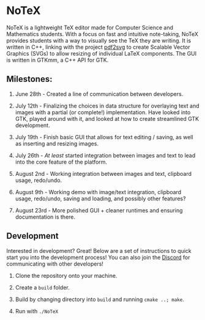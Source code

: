 # NoTeX
NoTeX is a lightweight TeX editor made for Computer Science and Mathematics students. With a focus on fast and intuitive note-taking, NoTeX provides students with a way to visually see the TeX they are writing. It is written in C++, linking with the project [pdf2svg](https://github.com/dawbarton/pdf2svg) to create Scalable Vector Graphics (SVGs) to allow resizing of individual LaTeX components. The GUI is written in GTKmm, a C++ API for GTK.

## Milestones:

1. June 28th - Created a line of communication between developers.

2. July 12th - Finalizing the choices in data structure for overlaying text and images with a partial (or complete!) implementation. Have looked into GTK, played around with it, and looked at how to create streamlined GTK development.

3. July 19th - Finish basic GUI that allows for text editing / saving, as well as inserting and resizing images.

4. July 26th - _At least_ started integration between images and text to lead into the core feature of the platform.

5. August 2nd - Working integration between images and text, clipboard usage, redo/undo.

6. August 9th - Working demo with image/text integration, clipboard usage, redo/undo, saving and loading, and possibly other features?

7. August 23rd - More polished GUI + cleaner runtimes and ensuring documentation is there.

## Development
Interested in development? Great! Below are a set of instructions to quick start you into the development process! You can also join the [Discord](https://discord.gg/wGJrKBz) for communicating with other developers!

1. Clone the repository onto your machine.

2. Create a `build` folder.

3. Build by changing directory into `build` and running `cmake ..; make`.

4. Run with `./NoTeX`
